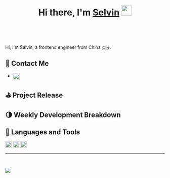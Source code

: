 <h1 align="center">Hi there, I'm <a href="https://www.blackcater.win/" target="_blank">Selvin</a> <img
src="https://github.com/blackcater/blackcater/raw/master/images/Hi.gif" height="32" /></h1>

<br />
<br />
<br />

Hi, I'm Selvin, a frontend engineer from China 🇨🇳. 

## 💬 Contact Me

- <a href="https://twitter.com/SelvinGui">
  <img align="left" alt="SelvinGui | Twitter" width="22px" src="https://raw.githubusercontent.com/peterthehan/peterthehan/master/assets/twitter.svg" />
</a>


<!-- github_plugin_start -->

## ⛳️ Project Release


<!-- github_plugin_end -->

<!-- wakatime_plugin_start -->

## 🌗 Weekly Development Breakdown



<!-- wakatime_plugin_end -->

## 🍭 Languages and Tools

<a href="#" alt="javascript"><code><img height="20" src="https://github.com/blackcater/blackcater/raw/master/images/logo-javascript.svg"></code></a>
<a href="#" alt="typescript"><code><img height="20" src="https://github.com/blackcater/blackcater/raw/master/images/logo-typescript.svg"></code></a>
<a href="#" alt="nodejs"><code><img height="20" src="https://github.com/blackcater/blackcater/raw/master/images/logo-nodejs.svg"></code></a>


---

<br />


![](https://visitor-badge.glitch.me/badge?page_id=Selvin11.visitor-badge)

<br />